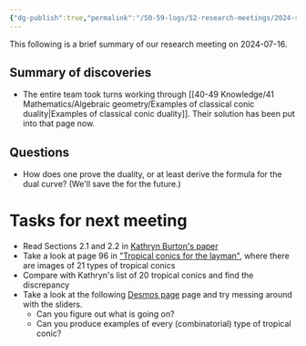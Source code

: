 ```yaml
---
{"dg-publish":true,"permalink":"/50-59-logs/52-research-meetings/2024-summer/reu-meeting-2024-07-16/","updated":"2024-08-06T14:10:59-07:00"}
---
```


This following is a brief summary of our research meeting on 2024-07-16.

## Summary of discoveries

- The entire team took turns working through [[40-49 Knowledge/41 Mathematics/Algebraic geometry/Examples of classical conic duality\|Examples of classical conic duality]]. Their solution has been put into that page now.

## Questions

- How does one prove the duality, or at least derive the formula for the dual curve? (We'll save the for the future.)

# Tasks for next meeting

- Read Sections 2.1 and 2.2 in [Kathryn Burton's paper](https://cpslo-my.sharepoint.com/:b:/g/personal/rweaston_calpoly_edu/EQ4NAss4etlOmWnkXkyJIDcB8mNO4it9xyQstF5BDQM4Bg?e=ZK5S55)
- Take a look at page 96 in ["Tropical conics for the layman"](https://1drv.ms/b/s!AjXgnHVvUalnkPRvKEHf_WpPoBFhqg?e=lfeJ6e), where there are images of 21 types of tropical conics
- Compare with Kathryn's list of 20 tropical conics and find the discrepancy
- Take a look at the following [Desmos page](https://www.desmos.com/calculator/ywustbaxrr) page and try messing around with the sliders.
	- Can you figure out what is going on?
	- Can you produce examples of every (combinatorial) type of tropical conic?
